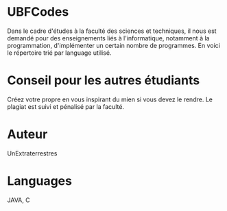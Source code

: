 # UBFCodes
Dans le cadre d'études à la faculté des sciences et techniques, il nous est demandé pour des enseignements liés à l'informatique, notamment à la programmation, d'implémenter un certain nombre de programmes. En voici le répertoire trié par language utilisé.

# Conseil pour les autres étudiants
Créez votre propre en vous inspirant du mien si vous devez le rendre. 
Le plagiat est suivi et pénalisé par la faculté.

# Auteur
UnExtraterrestres

# Languages
JAVA, C
